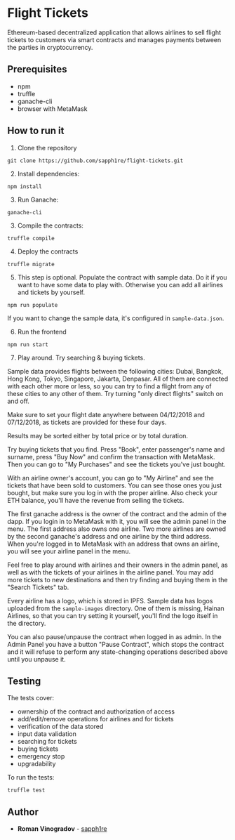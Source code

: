 # Flight Tickets

Ethereum-based decentralized application that allows airlines to sell flight tickets to customers via smart contracts and manages payments between the parties in cryptocurrency.

## Prerequisites

* npm
* truffle
* ganache-cli
* browser with MetaMask

## How to run it

1. Clone the repository
```
git clone https://github.com/sapph1re/flight-tickets.git
```

2. Install dependencies:

```
npm install
```

3. Run Ganache:

```
ganache-cli
```

3. Compile the contracts:

```
truffle compile
```

4. Deploy the contracts

```
truffle migrate
```

5. This step is optional. Populate the contract with sample data. Do it if you want to have some data to play with. Otherwise you can add all airlines and tickets by yourself.

```
npm run populate
```

If you want to change the sample data, it's configured in `sample-data.json`.

6. Run the frontend

```
npm run start
```

7. Play around. Try searching & buying tickets.

Sample data provides flights between the following cities: Dubai, Bangkok, Hong Kong, Tokyo, Singapore, Jakarta, Denpasar. All of them are connected with each other more or less, so you can try to find a flight from any of these cities to any other of them. Try turning "only direct flights" switch on and off.

Make sure to set your flight date anywhere between 04/12/2018 and 07/12/2018, as tickets are provided for these four days.

Results may be sorted either by total price or by total duration.

Try buying tickets that you find. Press "Book", enter passenger's name and surname, press "Buy Now" and confirm the transaction with MetaMask. Then you can go to "My Purchases" and see the tickets you've just bought.

With an airline owner's account, you can go to "My Airline" and see the tickets that have been sold to customers. You can see those ones you just bought, but make sure you log in with the proper airline. Also check your ETH balance, you'll have the revenue from selling the tickets.

The first ganache address is the owner of the contract and the admin of the dapp. If you login in to MetaMask with it, you will see the admin panel in the menu. The first address also owns one airline. Two more airlines are owned by the second ganache's address and one airline by the third address. When you're logged in to MetaMask with an address that owns an airline, you will see your airline panel in the menu.

Feel free to play around with airlines and their owners in the admin panel, as well as with the tickets of your airlines in the airline panel. You may add more tickets to new destinations and then try finding and buying them in the "Search Tickets" tab.

Every airline has a logo, which is stored in IPFS. Sample data has logos uploaded from the `sample-images` directory. One of them is missing, Hainan Airlines, so that you can try setting it yourself, you'll find the logo itself in the directory.

You can also pause/unpause the contract when logged in as admin. In the Admin Panel you have a button "Pause Contract", which stops the contract and it will refuse to perform any state-changing operations described above until you unpause it.

## Testing

The tests cover:
* ownership of the contract and authorization of access
* add/edit/remove operations for airlines and for tickets
* verification of the data stored
* input data validation
* searching for tickets
* buying tickets
* emergency stop
* upgradability

To run the tests:
```
truffle test
```

## Author

* **Roman Vinogradov** - [sapph1re](https://github.com/sapph1re)
